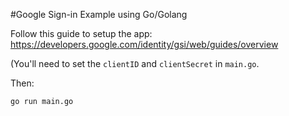 #Google Sign-in Example using Go/Golang

Follow this guide to setup the app:
https://developers.google.com/identity/gsi/web/guides/overview

(You'll need to set the `clientID` and `clientSecret` in `main.go`.

Then:

```bash
go run main.go
```

